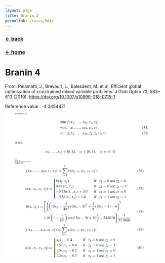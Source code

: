 ```yaml
---
layout: page
title: Branin 4
permalink: /cases/b04/
---
```

### [← back](/cases/)
### [← home](/index/)

# Branin 4

From: Pelamatti, J., Brevault, L., Balesdent, M. et al. Efficient global optimization of constrained mixed variable problems. J Glob Optim 73, 583–613 (2019). https://doi.org/10.1007/s10898-018-0715-1

Reference value : -4.2454471

<img align="left" src="https://raw.githubusercontent.com/mixed-optimization-benchmark/mixed-optimization-benchmark.github.io/master/Cas%20test/Branin_4.PNG" >
